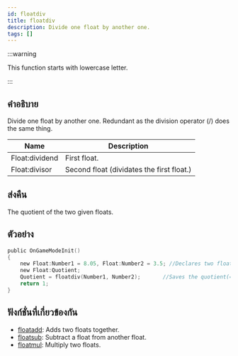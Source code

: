 ```yaml
---
id: floatdiv
title: floatdiv
description: Divide one float by another one.
tags: []
---
```


:::warning

This function starts with lowercase letter.

:::

## คำอธิบาย

Divide one float by another one. Redundant as the division operator (/) does the same thing.

| Name           | Description                               |
| -------------- | ----------------------------------------- |
| Float:dividend | First float.                              |
| Float:divisor  | Second float (dividates the first float.) |

## ส่งคืน

The quotient of the two given floats.

## ตัวอย่าง

```c
public OnGameModeInit()
{
    new Float:Number1 = 8.05, Float:Number2 = 3.5; //Declares two floats, Number1 (8.05) and Number2 (3.5)
    new Float:Quotient;
    Quotient = floatdiv(Number1, Number2);       //Saves the quotient(=8.05/3.5 = 2.3) of Number1 and Number2 in the float "Quotient"
    return 1;
}
```

## ฟังก์ชั่นที่เกี่ยวข้องกัน

- [floatadd](../functions/floatadd): Adds two floats together.
- [floatsub](../functions/floatsub): Subtract a float from another float.
- [floatmul](../functions/floatmul): Multiply two floats.
